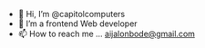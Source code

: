- 👋 Hi, I’m @capitolcomputers
- 👀 I’m a frontend Web developer
- 📫 How to reach me ... aijalonbode@gmail.com

<!---
capitolcomputers/capitolcomputers is a ✨ special ✨ repository because its `README.md` (this file) appears on your GitHub profile.
You can click the Preview link to take a look at your changes.
--->
